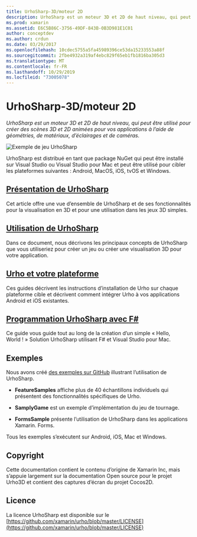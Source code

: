 ```yaml
---
title: UrhoSharp-3D/moteur 2D
description: UrhoSharp est un moteur 3D et 2D de haut niveau, qui peut être utilisé pour créer des scènes 3D et 2D animées pour vos applications à l’aide de géométries, de matériaux, d’éclairages et de caméras.
ms.prod: xamarin
ms.assetid: E6C5B86C-3756-49DF-843B-0B3D981E1C01
author: conceptdev
ms.author: crdun
ms.date: 03/29/2017
ms.openlocfilehash: 10cdec5755a5fa45989396ce53da15233553a88f
ms.sourcegitcommit: 2fbe4932a319af4ebc829f65eb1fb1816ba305d3
ms.translationtype: MT
ms.contentlocale: fr-FR
ms.lasthandoff: 10/29/2019
ms.locfileid: "73005078"
---
```

# <a name="urhosharp---3d2d-engine"></a>UrhoSharp-3D/moteur 2D

_UrhoSharp est un moteur 3D et 2D de haut niveau, qui peut être utilisé pour créer des scènes 3D et 2D animées pour vos applications à l’aide de géométries, de matériaux, d’éclairages et de caméras._

![Exemple de jeu UrhoSharp](images/video.gif)

UrhoSharp est distribué en tant que package NuGet qui peut être installé sur Visual Studio ou Visual Studio pour Mac et peut être utilisé pour cibler les plateformes suivantes : Android, MacOS, iOS, tvOS et Windows.

## <a name="introduction-to-urhosharpgraphics-gamesurhosharpintroductionmd"></a>[Présentation de UrhoSharp](~/graphics-games/urhosharp/introduction.md)

Cet article offre une vue d’ensemble de UrhoSharp et de ses fonctionnalités pour la visualisation en 3D et pour une utilisation dans les jeux 3D simples.

## <a name="using-urhosharpgraphics-gamesurhosharpusingmd"></a>[Utilisation de UrhoSharp](~/graphics-games/urhosharp/using.md)

Dans ce document, nous décrivons les principaux concepts de UrhoSharp que vous utiliseriez pour créer un jeu ou créer une visualisation 3D pour votre application.

## <a name="urho-and-your-platformgraphics-gamesurhosharpplatformindexmd"></a>[Urho et votre plateforme](~/graphics-games/urhosharp/platform/index.md)

Ces guides décrivent les instructions d’installation de Urho sur chaque plateforme cible et décrivent comment intégrer Urho à vos applications Android et iOS existantes.

## <a name="programming-urhosharp-with-fgraphics-gamesurhosharpfsharpmd"></a>[Programmation UrhoSharp avec F#](~/graphics-games/urhosharp/fsharp.md)

Ce guide vous guide tout au long de la création d’un simple « Hello, World ! » Solution UrhoSharp utilisant F# et Visual Studio pour Mac.

## <a name="samples"></a>Exemples

Nous avons créé [des exemples sur GitHub](https://github.com/xamarin/urho-samples) illustrant l’utilisation de UrhoSharp.

- **FeatureSamples** affiche plus de 40 échantillons individuels qui présentent des fonctionnalités spécifiques de Urho.

- **SamplyGame** est un exemple d’implémentation du jeu de tournage.

- **FormsSample** présente l’utilisation de UrhoSharp dans les applications Xamarin. Forms.

Tous les exemples s’exécutent sur Android, iOS, Mac et Windows.

## <a name="copyright"></a>Copyright

Cette documentation contient le contenu d’origine de Xamarin Inc, mais s’appuie largement sur la documentation Open source pour le projet Urho3D et contient des captures d’écran du projet Cocos2D.

## <a name="license"></a>Licence

La licence UrhoSharp est disponible sur le [https://github.com/xamarin/urho/blob/master/LICENSE](https://github.com/xamarin/urho/blob/master/LICENSE)

